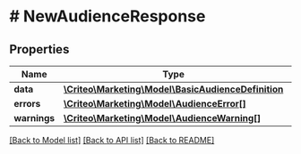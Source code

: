 # # NewAudienceResponse

## Properties

Name | Type | Description | Notes
------------ | ------------- | ------------- | -------------
**data** | [**\Criteo\Marketing\Model\BasicAudienceDefinition**](BasicAudienceDefinition.md) |  | 
**errors** | [**\Criteo\Marketing\Model\AudienceError[]**](AudienceError.md) |  | 
**warnings** | [**\Criteo\Marketing\Model\AudienceWarning[]**](AudienceWarning.md) |  | 

[[Back to Model list]](../../README.md#documentation-for-models) [[Back to API list]](../../README.md#documentation-for-api-endpoints) [[Back to README]](../../README.md)


